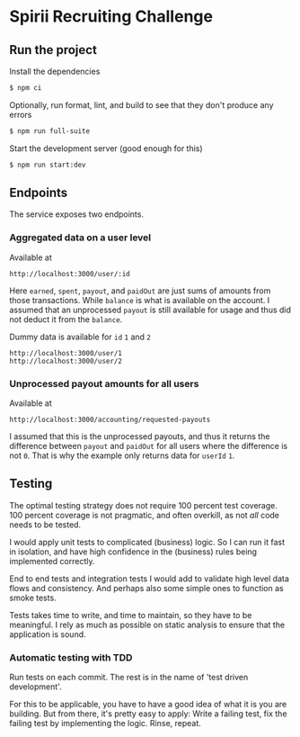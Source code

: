 # Spirii Recruiting Challenge

## Run the project

Install the dependencies

```bash
$ npm ci
```

Optionally, run format, lint, and build to see that they don't produce any errors

```bash
$ npm run full-suite
```

Start the development server (good enough for this)

```bash
$ npm run start:dev
```

## Endpoints

The service exposes two endpoints.

### Aggregated data on a user level

Available at

```
http://localhost:3000/user/:id
```

Here `earned`, `spent`, `payout`, and `paidOut` are just sums of amounts from those transactions. While `balance` is what is available on the account. I assumed that an unprocessed `payout` is still available for usage and thus did not deduct it from the `balance`.

Dummy data is available for `id` `1` and `2`

```
http://localhost:3000/user/1
http://localhost:3000/user/2
```

### Unprocessed payout amounts for all users

Available at

```
http://localhost:3000/accounting/requested-payouts
```

I assumed that this is the unprocessed payouts, and thus it returns the difference between `payout` and `paidOut` for all users where the difference is not `0`. That is why the example only returns data for `userId` `1`.

## Testing

The optimal testing strategy does not require 100 percent test coverage. 100 percent coverage is not pragmatic, and often overkill, as not _all_ code needs to be tested.

I would apply unit tests to complicated (business) logic. So I can run it fast in isolation, and have high confidence in the (business) rules being implemented correctly.

End to end tests and integration tests I would add to validate high level data flows and consistency. And perhaps also some simple ones to function as smoke tests.

Tests takes time to write, and time to maintain, so they have to be meaningful. I rely as much as possible on static analysis to ensure that the application is sound.

### Automatic testing with TDD

Run tests on each commit. The rest is in the name of 'test driven development'.

For this to be applicable, you have to have a good idea of what it is you are building. But from there, it's pretty easy to apply: Write a failing test, fix the failing test by implementing the logic. Rinse, repeat.
